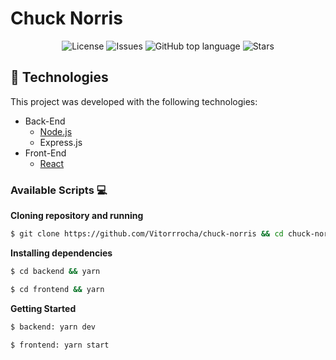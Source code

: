 # Chuck Norris

<p align="center">
  <a href="LICENSE" style="text-decoration: none">
    <img alt="License" src="https://img.shields.io/github/license/Vitorrrocha/chuck-norris?color=34CB79" />
  </a>

  <a href="https://github.com/Vitorrrocha/netflix-clone/issues" style="text-decoration: none">
    <img alt="Issues" src="https://img.shields.io/github/issues/Vitorrrocha/chuck-norris?color=34CB79" />
  </a>

  <a href="#" style="text-decoration: none">
    <img alt="GitHub top language" src="https://img.shields.io/github/languages/top/Vitorrrocha/chuck-norris?color=34CB79" />
  </a>
  
  <a href="https://github.com/Vitorrrocha/chuck-norris/stargazers" style="text-decoration: none">
    <img alt="Stars" src="https://img.shields.io/github/stars/Vitorrrocha/chuck-norris?style=social" />
  </a>
</p>



## :rocket: Technologies

This project was developed with the following technologies:

- Back-End
  - [Node.js](https://nodejs.org/en/)
  - Express.js
- Front-End
  - [React](https://reactjs.org)

### Available Scripts 💻

**Cloning repository and running**

```bash
$ git clone https://github.com/Vitorrrocha/chuck-norris && cd chuck-norris
```

**Installing dependencies**

```bash
$ cd backend && yarn

$ cd frontend && yarn
```

**Getting Started**

```bash
$ backend: yarn dev

$ frontend: yarn start
```
